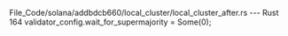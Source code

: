 File_Code/solana/addbdcb660/local_cluster/local_cluster_after.rs --- Rust
164     validator_config.wait_for_supermajority = Some(0);                                                                                                     

